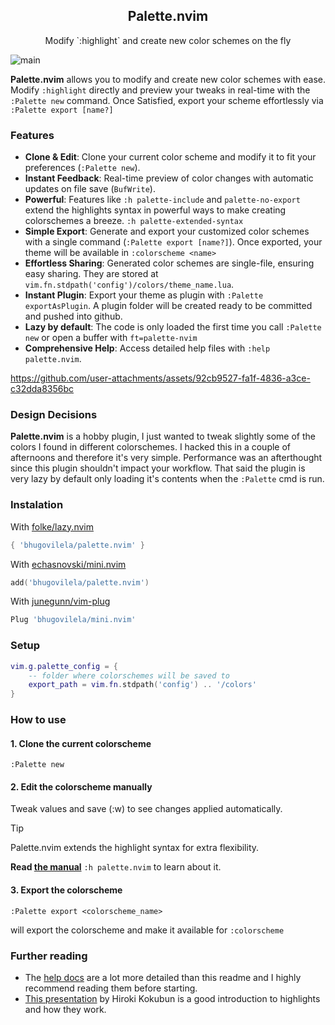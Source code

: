 <p align="center">
<h2 align="center">Palette.nvim</h2>
</p>
<p align="center">Modify `:highlight` and create new color schemes on the fly</p>

![main](https://github.com/bhugoVilela/palette.nvim/actions/workflows/tests.yml/badge.svg?branch=main)

**Palette.nvim** allows you to modify and create new color schemes with ease.
Modify `:highlight` directly and preview your tweaks in real-time with the 
`:Palette new` command. Once Satisfied, export your scheme effortlessly via 
`:Palette export [name?]`

### Features
- **Clone & Edit**: Clone your current color scheme and modify it to fit
your preferences (`:Palette new`).
- **Instant Feedback**: Real-time preview of color changes with automatic 
updates on file save (`BufWrite`).
- **Powerful**: Features like `:h palette-include` and `palette-no-export` 
extend the highlights syntax in powerful ways to make creating colorschemes a 
breeze.
`:h palette-extended-syntax`
- **Simple Export**: Generate and export your customized color schemes with a 
single command (`:Palette export [name?]`). Once exported, your theme will be 
available in `:colorscheme <name>`
- **Effortless Sharing**: Generated color schemes are single-file, ensuring 
easy sharing. They are stored at 
`vim.fn.stdpath('config')/colors/theme_name.lua`.
- **Instant Plugin**: Export your theme as plugin with `:Palette exportAsPlugin`.
A plugin folder will be created ready to be committed and pushed into github.
- **Lazy by default**: The code is only loaded the first time you call `:Palette new`
or open a buffer with `ft=palette-nvim`
- **Comprehensive Help**: Access detailed help files with `:help palette.nvim`.

https://github.com/user-attachments/assets/92cb9527-fa1f-4836-a3ce-c32dda8356bc

### Design Decisions
**Palette.nvim** is a hobby plugin, I just wanted to tweak slightly some of the
colors I found in different colorschemes. I hacked this in a couple of
afternoons and therefore it's very simple. Performance was an afterthought since
this plugin shouldn't impact your workflow. That said the plugin is very lazy 
by default only loading it's contents when the `:Palette` cmd is run.

### Instalation
With <a href="https://github.com/folke/lazy.nvim">folke/lazy.nvim</a>
```lua
{ 'bhugovilela/palette.nvim' }
```

With <a href="https://github.com/echasnovski/mini.nvim">echasnovski/mini.nvim</a>
```lua
add('bhugovilela/palette.nvim')
```

With <a href="https://github.com/junegunn/vim-plug">junegunn/vim-plug</a>
```lua
Plug 'bhugovilela/mini.nvim'
```

### Setup
```lua
vim.g.palette_config = {
    -- folder where colorschemes will be saved to
    export_path = vim.fn.stdpath('config') .. '/colors'
}

```

### How to use
#### 1. Clone the current colorscheme
```vim
:Palette new
```
#### 2. Edit the colorscheme manually
Tweak values and save (:w) to see changes applied automatically.

> [!TIP]
> Palette.nvim extends the highlight syntax for extra flexibility.
>
> **Read [the manual](docs/palette.txt)** `:h palette.nvim` to learn about it.

#### 3. Export the colorscheme
```vim
:Palette export <colorscheme_name>
```
will export the colorscheme and make it available for `:colorscheme`

### Further reading
- The [help docs](docs/palette.txt) are a lot more detailed than this readme and I
highly recommend reading them before starting.
- [This presentation](https://speakerdeck.com/cocopon/creating-your-lovely-color-scheme) 
by Hiroki Kokubun is a good introduction to highlights and how they work.

<!-- vim: colorcolumn=80 tw=80 
-->
